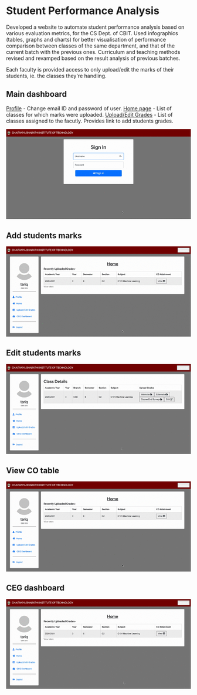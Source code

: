 # Student Performance Analysis

Developed a website to automate student performance analysis based on various evaluation metrics, for the CS Dept. of CBIT. Used infographics (tables, graphs and charts) for better visualisation of performance comparison between classes of the same department, and that of the current batch with the previous ones. Curriculum and teaching methods revised and revamped based on the result analysis of previous batches.

Each faculty is provided access to only upload/edit the marks of their students, ie. the classes they're handling.  

## Main dashboard
<u>Profile</u> - Change email ID and password of user.
<u>Home page</u> - List of classes for which marks were uploaded. 
<u>Upload/Edit Grades</u> - List of classes assigned to the facutly. Provides link to add students grades.

![](img/main.gif)

## Add students marks
![](img/add_marks.gif)

## Edit students marks
![](img/edit_marks.gif)

## View CO table
![](img/view_co.gif)

## CEG dashboard
![](img/ceg.gif)

